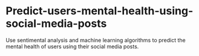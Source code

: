 # Predict-users-mental-health-using-social-media-posts
Use sentimental analysis and machine learning algorithms to predict the mental health of users using their social media posts.
